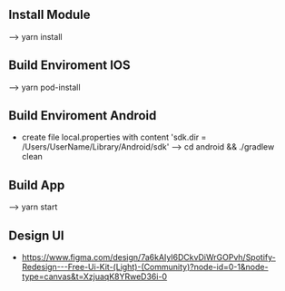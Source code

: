 ## Install Module
--> yarn install

## Build Enviroment IOS 
--> yarn pod-install

## Build Enviroment Android 
- create file local.properties with content 'sdk.dir = /Users/UserName/Library/Android/sdk'
--> cd android && ./gradlew clean

## Build App
--> yarn start

## Design UI
- https://www.figma.com/design/7a6kAIyI6DCkvDiWrGOPvh/Spotify-Redesign---Free-Ui-Kit-(Light)-(Community)?node-id=0-1&node-type=canvas&t=XzjuaqK8YRweD36i-0
